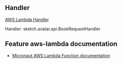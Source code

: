 ## Handler

[AWS Lambda Handler](https://docs.aws.amazon.com/lambda/latest/dg/java-handler.html)

Handler: sketch.avatar.api.BookRequestHandler

## Feature aws-lambda documentation

- [Micronaut AWS Lambda Function documentation](https://micronaut-projects.github.io/micronaut-aws/latest/guide/index.html#lambda)

